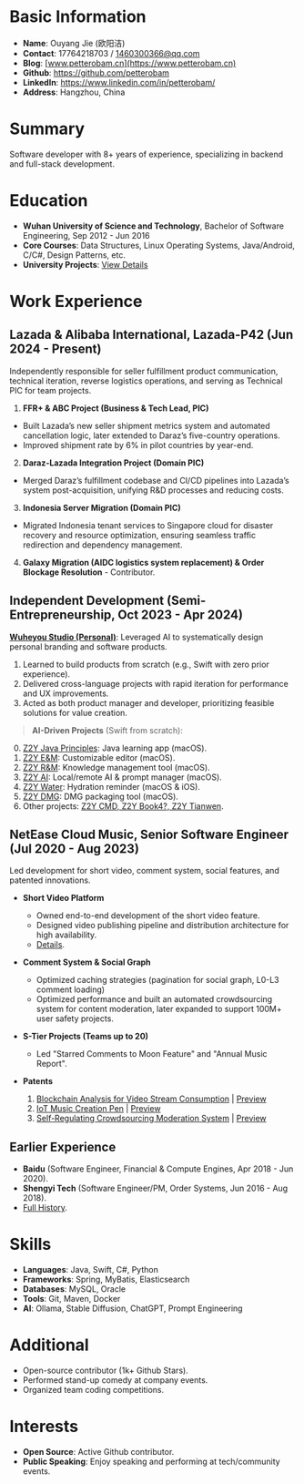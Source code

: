# Basic Information

- **Name**: Ouyang Jie (欧阳洁)  
- **Contact**: 17764218703 / 1460300366@qq.com  
- **Blog**: [www.petterobam.cn](https://www.petterobam.cn)  
- **Github**: <https://github.com/petterobam>  
- **LinkedIn**: <https://www.linkedin.com/in/petterobam/>  
- **Address**: Hangzhou, China  

# Summary  

Software developer with 8+ years of experience, specializing in backend and full-stack development.  

# Education  

- **Wuhan University of Science and Technology**, Bachelor of Software Engineering, Sep 2012 - Jun 2016  
- **Core Courses**: Data Structures, Linux Operating Systems, Java/Android, C/C#, Design Patterns, etc.  
- **University Projects**: [View Details](UNIVERSITY-RESUME-zh.md)  

# Work Experience  

## Lazada & Alibaba International, Lazada-P42 (Jun 2024 - Present)  

Independently responsible for seller fulfillment product communication, technical iteration, reverse logistics operations, and serving as Technical PIC for team projects.  

1. **FFR+ & ABC Project (Business & Tech Lead, PIC)**  
  - Built Lazada’s new seller shipment metrics system and automated cancellation logic, later extended to Daraz’s five-country operations.  
  - Improved shipment rate by 6% in pilot countries by year-end.  
2. **Daraz-Lazada Integration Project (Domain PIC)**  
  - Merged Daraz’s fulfillment codebase and CI/CD pipelines into Lazada’s system post-acquisition, unifying R&D processes and reducing costs.  
3. **Indonesia Server Migration (Domain PIC)**  
  - Migrated Indonesia tenant services to Singapore cloud for disaster recovery and resource optimization, ensuring seamless traffic redirection and dependency management.  
4. **Galaxy Migration (AIDC logistics system replacement) & Order Blockage Resolution** - Contributor.  

## Independent Development (Semi-Entrepreneurship, Oct 2023 - Apr 2024)  

**[Wuheyou Studio (Personal)](https://github.com/zero2you4tech)**: Leveraged AI to systematically design personal branding and software products.  

1. Learned to build products from scratch (e.g., Swift with zero prior experience).  
2. Delivered cross-language projects with rapid iteration for performance and UX improvements.  
3. Acted as both product manager and developer, prioritizing feasible solutions for value creation.  

> **AI-Driven Projects** (Swift from scratch):  
0. [Z2Y Java Principles](https://apps.apple.com/cn/app/z2y-java-%E5%8E%9F%E7%90%86/id6504158005): Java learning app (macOS).  
1. [Z2Y E&M](https://github.com/petterobam/Z2y-Product/releases): Customizable editor (macOS).  
2. [Z2Y R&M](https://apps.apple.com/cn/app/z2y-reader-manager/id6478165076): Knowledge management tool (macOS).  
3. [Z2Y AI](https://apps.apple.com/cn/app/z2y-ai-manager/id6479319882): Local/remote AI & prompt manager (macOS).  
4. [Z2Y Water](https://apps.apple.com/cn/app/z2y-%E8%AF%B7%E5%96%9D%E6%B0%B4/id6479874840): Hydration reminder (macOS & iOS).  
5. [Z2Y DMG](https://github.com/zero2you4tech/Z2Y-DMG): DMG packaging tool (macOS).  
6. Other projects: [Z2Y CMD, Z2Y Book4?, Z2Y Tianwen](https://github.com/zero2you4tech).  

## NetEase Cloud Music, Senior Software Engineer (Jul 2020 - Aug 2023)  

Led development for short video, comment system, social features, and patented innovations.  

- **Short Video Platform**  
  - Owned end-to-end development of the short video feature.  
  - Designed video publishing pipeline and distribution architecture for high availability.  
  - [Details](https://www.petterobam.cn/blog/2021/01/01/video-ddd-think/).  

- **Comment System & Social Graph**  
  - Optimized caching strategies (pagination for social graph, L0-L3 comment loading)  
  - Optimized performance and built an automated crowdsourcing system for content moderation, later expanded to support 100M+ user safety projects.  

- **S-Tier Projects (Teams up to 20)**  
  - Led "Starred Comments to Moon Feature" and "Annual Music Report".  

- **Patents**  
  1. [Blockchain Analysis for Video Stream Consumption](https://www.petterobam.cn/blog/2021/05/24/patent/) | [Preview](file/patent-1.png)  
  2. [IoT Music Creation Pen](https://www.petterobam.cn/blog/2022/10/27/patent-1/) | [Preview](file/patent-2.png)  
  3. [Self-Regulating Crowdsourcing Moderation System](https://www.petterobam.cn/blog/2022/11/28/patent-2/) | [Preview](file/patent-3.png)  

## Earlier Experience  

- **Baidu** (Software Engineer, Financial & Compute Engines, Apr 2018 - Jun 2020).  
- **Shengyi Tech** (Software Engineer/PM, Order Systems, Jun 2016 - Aug 2018).  
- [Full History](RESUME-P1-zh.md).  

# Skills  

- **Languages**: Java, Swift, C#, Python  
- **Frameworks**: Spring, MyBatis, Elasticsearch  
- **Databases**: MySQL, Oracle  
- **Tools**: Git, Maven, Docker  
- **AI**: Ollama, Stable Diffusion, ChatGPT, Prompt Engineering  

# Additional  

- Open-source contributor (1k+ Github Stars).  
- Performed stand-up comedy at company events.  
- Organized team coding competitions.  

# Interests  

- **Open Source**: Active Github contributor.  
- **Public Speaking**: Enjoy speaking and performing at tech/community events.  